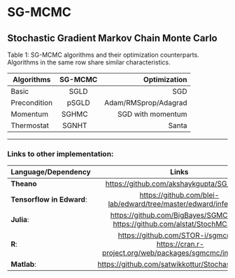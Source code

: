# SG-MCMC
Stochastic Gradient Markov Chain Monte Carlo
----


Table 1: SG-MCMC algorithms and their optimization counterparts. 
Algorithms in the same row share similar characteristics.

| Algorithms    | SG-MCMC       | Optimization |
| ------------- |:-------------:| ------------:|
| Basic         | SGLD          |  SGD         |
| Precondition  | pSGLD         |  Adam/RMSprop/Adagrad |
| Momentum      | SGHMC         |  SGD with momentum    |
| Thermostat    | SGNHT         |  Santa                |


----


### Links to other implementation:


| Language/Dependency    | Links       | Note |
| ------------------------|:-------------:| --:|
| **Theano**         |  https://github.com/akshaykgupta/SG_MCMC          |           |
| **Tensorflow in Edward**:  | https://github.com/blei-lab/edward/tree/master/edward/inferences         |  |
| **Julia**:         | https://github.com/BigBayes/SGMCMC.jl    https://github.com/alstat/StochMCMC.jl      |       |
| **R**:       | https://github.com/STOR-i/sgmcmc    https://cran.r-project.org/web/packages/sgmcmc/index.html     |         |
| **Matlab**:  | https://github.com/satwikkottur/StochasticMCMC     |         |




